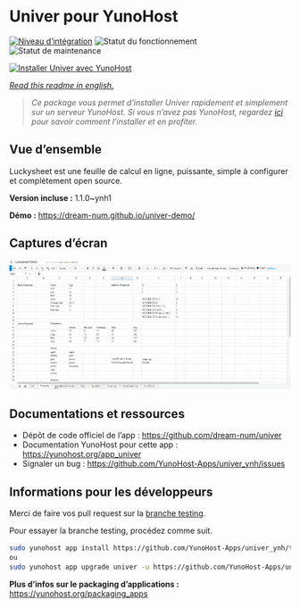 <!--
N.B.: This README was automatically generated by https://github.com/YunoHost/apps/tree/master/tools/README-generator
It shall NOT be edited by hand.
-->

# Univer pour YunoHost

[![Niveau d’intégration](https://dash.yunohost.org/integration/univer.svg)](https://dash.yunohost.org/appci/app/univer) ![Statut du fonctionnement](https://ci-apps.yunohost.org/ci/badges/univer.status.svg) ![Statut de maintenance](https://ci-apps.yunohost.org/ci/badges/univer.maintain.svg)

[![Installer Univer avec YunoHost](https://install-app.yunohost.org/install-with-yunohost.svg)](https://install-app.yunohost.org/?app=univer)

*[Read this readme in english.](./README.md)*

> *Ce package vous permet d’installer Univer rapidement et simplement sur un serveur YunoHost.
Si vous n’avez pas YunoHost, regardez [ici](https://yunohost.org/#/install) pour savoir comment l’installer et en profiter.*

## Vue d’ensemble

Luckysheet est une feuille de calcul en ligne, puissante, simple à configurer et complètement open source.


**Version incluse :** 1.1.0~ynh1

**Démo :** https://dream-num.github.io/univer-demo/

## Captures d’écran

![Capture d’écran de Univer](./doc/screenshots/screenshot.gif)

## Documentations et ressources

* Dépôt de code officiel de l’app : <https://github.com/dream-num/univer>
* Documentation YunoHost pour cette app : <https://yunohost.org/app_univer>
* Signaler un bug : <https://github.com/YunoHost-Apps/univer_ynh/issues>

## Informations pour les développeurs

Merci de faire vos pull request sur la [branche testing](https://github.com/YunoHost-Apps/univer_ynh/tree/testing).

Pour essayer la branche testing, procédez comme suit.

``` bash
sudo yunohost app install https://github.com/YunoHost-Apps/univer_ynh/tree/testing --debug
ou
sudo yunohost app upgrade univer -u https://github.com/YunoHost-Apps/univer_ynh/tree/testing --debug
```

**Plus d’infos sur le packaging d’applications :** <https://yunohost.org/packaging_apps>